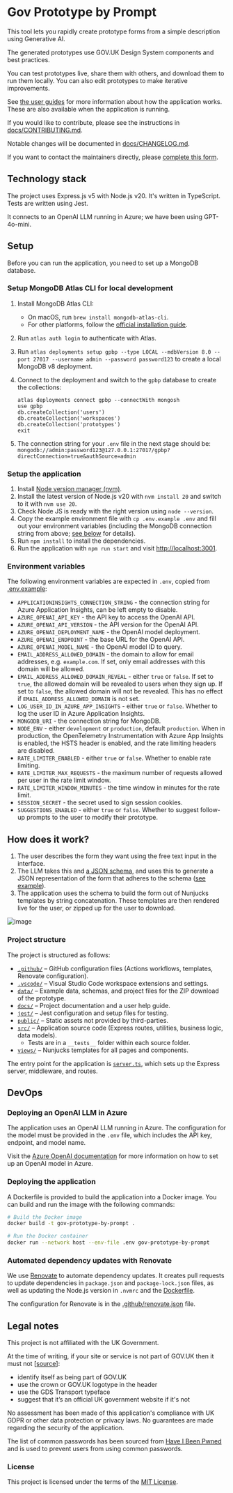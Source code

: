 # Gov Prototype by Prompt

This tool lets you rapidly create prototype forms from a simple description using Generative AI.

The generated prototypes use GOV.UK Design System components and best practices.

You can test prototypes live, share them with others, and download them to run them locally. You can also edit prototypes to make iterative improvements.

See [the user guides](/docs/help/) for more information about how the application works. These are also available when the application is running.

If you would like to contribute, please see the instructions in [docs/CONTRIBUTING.md](/docs/CONTRIBUTING.md).

Notable changes will be documented in [docs/CHANGELOG.md](/docs/CHANGELOG.md).

If you want to contact the maintainers directly, please [complete this form](https://forms.office.com/e/bctaftxd8h).

## Technology stack

The project uses Express.js v5 with Node.js v20. It's written in TypeScript. Tests are written using Jest.

It connects to an OpenAI LLM running in Azure; we have been using GPT-4o-mini.

## Setup

Before you can run the application, you need to set up a MongoDB database.

### Setup MongoDB Atlas CLI for local development

1. Install MongoDB Atlas CLI:  
    - On macOS, run `brew install mongodb-atlas-cli`.
    - For other platforms, follow the [official installation guide](https://www.mongodb.com/docs/atlas/cli/installation/).
2. Run `atlas auth login` to authenticate with Atlas.
3. Run `atlas deployments setup gpbp --type LOCAL --mdbVersion 8.0 --port 27017 --username admin --password password123` to create a local MongoDB v8 deployment.
4. Connect to the deployment and switch to the `gpbp` database to create the collections:

      ```shell
      atlas deployments connect gpbp --connectWith mongosh
      use gpbp
      db.createCollection('users')
      db.createCollection('workspaces')
      db.createCollection('prototypes')
      exit
      ```

5. The connection string for your `.env` file in the next stage should be:  
  `mongodb://admin:password123@127.0.0.1:27017/gpbp?directConnection=true&authSource=admin`

### Setup the application

1. Install [Node version manager (nvm)](https://github.com/nvm-sh/nvm).
2. Install the latest version of Node.js v20 with `nvm install 20` and switch to it with `nvm use 20`.
3. Check Node JS is ready with the right version using `node --version`.
4. Copy the example environment file with `cp .env.example .env` and fill out your environment variables (including the MongoDB connection string from above; [see below](#environment-variables) for details).
5. Run `npm install` to install the dependencies.
6. Run the application with `npm run start` and visit <http://localhost:3001>.

### Environment variables

The following environment variables are expected in `.env`, copied from [.env.example](.env.example):

- `APPLICATIONINSIGHTS_CONNECTION_STRING` - the connection string for Azure Application Insights, can be left empty to disable.
- `AZURE_OPENAI_API_KEY` - the API key to access the OpenAI API.
- `AZURE_OPENAI_API_VERSION` - the API version for the OpenAI API.
- `AZURE_OPENAI_DEPLOYMENT_NAME` - the OpenAI model deployment.
- `AZURE_OPENAI_ENDPOINT` - the base URL for the OpenAI API.
- `AZURE_OPENAI_MODEL_NAME` - the OpenAI model ID to query.
- `EMAIL_ADDRESS_ALLOWED_DOMAIN` - the domain to allow for email addresses, e.g. `example.com`. If set, only email addresses with this domain will be allowed.
- `EMAIL_ADDRESS_ALLOWED_DOMAIN_REVEAL` - either `true` or `false`. If set to `true`, the allowed domain will be revealed to users when they sign up. If set to `false`, the allowed domain will not be revealed. This has no effect if `EMAIL_ADDRESS_ALLOWED_DOMAIN` is not set.
- `LOG_USER_ID_IN_AZURE_APP_INSIGHTS` - either `true` or `false`. Whether to log the user ID in Azure Application Insights.
- `MONGODB_URI` - the connection string for MongoDB.
- `NODE_ENV` - either `development` or `production`, default `production`. When in production, the OpenTelemetry Instrumentation with Azure App Insights is enabled, the HSTS header is enabled, and the rate limiting headers are disabled.
- `RATE_LIMITER_ENABLED` - either `true` or `false`. Whether to enable rate limiting.
- `RATE_LIMITER_MAX_REQUESTS` - the maximum number of requests allowed per user in the rate limit window.
- `RATE_LIMITER_WINDOW_MINUTES` - the time window in minutes for the rate limit.
- `SESSION_SECRET` - the secret used to sign session cookies.
- `SUGGESTIONS_ENABLED` - either `true` or `false`. Whether to suggest follow-up prompts to the user to modify their prototype.

## How does it work?

1. The user describes the form they want using the free text input in the interface.
2. The LLM takes this and
   [a JSON schema](data/extract-form-questions-schema.json), and uses this to
   generate a JSON representation of the form that adheres to the schema
   ([see example](data/example-llm-response.json)).
3. The application uses the schema to build the form out of Nunjucks templates
   by string concatenation. These templates are then rendered live for the user,
   or zipped up for the user to download.

![image](docs/screenshot.jpeg)

### Project structure

The project is structured as follows:

- [`.github/`](.github/) – GitHub configuration files (Actions workflows, templates, Renovate configuration).
- [`.vscode/`](.vscode/) – Visual Studio Code workspace extensions and settings.
- [`data/`](data/) – Example data, schemas, and project files for the ZIP download of the prototype.
- [`docs/`](docs/) – Project documentation and a user help guide.
- [`jest/`](jest/) – Jest configuration and setup files for testing.
- [`public/`](public/) – Static assets not provided by third-parties.
- [`src/`](src/) – Application source code (Express routes, utilities, business logic, data models).
  - Tests are in a `__tests__` folder within each source folder.
- [`views/`](views/) – Nunjucks templates for all pages and components.

The entry point for the application is [`server.ts`](/server.ts), which sets up the Express server, middleware, and routes.

## DevOps

### Deploying an OpenAI LLM in Azure

The application uses an OpenAI LLM running in Azure. The configuration for the model must be provided in the `.env` file, which includes the API key, endpoint, and model name.

Visit the [Azure OpenAI documentation](https://learn.microsoft.com/en-us/azure/ai-foundry/openai/how-to/create-resource) for more information on how to set up an OpenAI model in Azure.

### Deploying the application

A Dockerfile is provided to build the application into a Docker image. You can build and run the image with the following commands:

```bash
# Build the Docker image
docker build -t gov-prototype-by-prompt .

# Run the Docker container
docker run --network host --env-file .env gov-prototype-by-prompt
```

### Automated dependency updates with Renovate

We use [Renovate](https://renovatebot.com/) to automate dependency updates. It creates pull requests to update dependencies in `package.json` and `package-lock.json` files, as well as updating the Node.js version in `.nvmrc` and the [Dockerfile](/Dockerfile).

The configuration for Renovate is in the [.github/renovate.json](/.github/renovate.json) file.

## Legal notes

This project is not affiliated with the UK Government.

At the time of writing, if your site or service is not part of GOV.UK then it must not [[source](https://www.gov.uk/service-manual/design/making-your-service-look-like-govuk)]:

- identify itself as being part of GOV.UK
- use the crown or GOV.UK logotype in the header
- use the GDS Transport typeface
- suggest that it’s an official UK government website if it's not

No assessment has been made of this application's compliance with UK GDPR or other data protection or privacy laws. No guarantees are made regarding the security of the application.

The list of common passwords has been sourced from [Have I Been Pwned](https://haveibeenpwned.com/Passwords) and is used to prevent users from using common passwords.

### License

This project is licensed under the terms of the [MIT License](/LICENSE).
